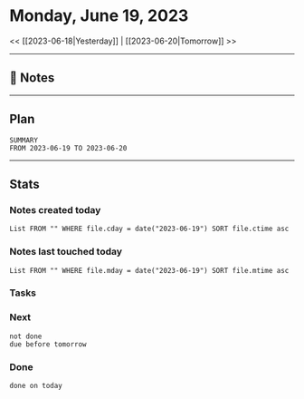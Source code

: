 


# Monday, June 19, 2023

<< [[2023-06-18|Yesterday]] | [[2023-06-20|Tomorrow]] >>

---

## 📝 Notes




---

## Plan

```toggl
SUMMARY
FROM 2023-06-19 TO 2023-06-20
```



---
## Stats
### Notes created today
```dataview
List FROM "" WHERE file.cday = date("2023-06-19") SORT file.ctime asc
```

### Notes last touched today
```dataview
List FROM "" WHERE file.mday = date("2023-06-19") SORT file.mtime asc
```



### Tasks

### Next

```tasks
not done 
due before tomorrow
```

### Done

```tasks
done on today
```
